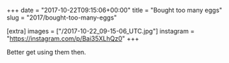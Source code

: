 +++
date = "2017-10-22T09:15:06+00:00"
title = "Bought too many eggs"
slug = "2017/bought-too-many-eggs"

[extra]
images = ["/2017-10-22_09-15-06_UTC.jpg"]
instagram = "https://instagram.com/p/Bai35XLhQz0"
+++

Better get using them then.
